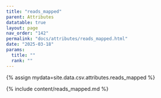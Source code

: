 ```yaml
---
title: "reads_mapped"
parent: Attributes
datatable: true
layout: page
nav_order: "142"
permalink: "docs/attributes/reads_mapped.html"
date: "2025-03-18"
params:
  title: ""
  rank: ""
---
```

{% assign mydata=site.data.csv.attributes.reads_mapped %} 

{% include content/reads_mapped.md %}

